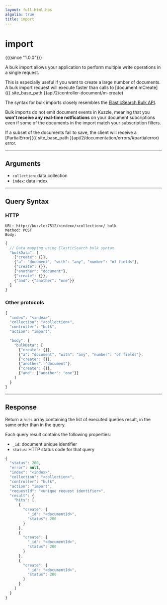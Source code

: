 ```yaml
---
layout: full.html.hbs
algolia: true
title: import
---
```


# import

{{{since "1.0.0"}}}

A bulk import allows your application to perform multiple write operations in a single request.

This is especially useful if you want to create a large number of documents. A bulk import request will execute faster than calls to [document:mCreate]({{ site_base_path }}api/2/controller-document/m-create)

The syntax for bulk imports closely resembles the
[ElasticSearch Bulk API](https://www.elastic.co/guide/en/elasticsearch/reference/5.x/docs-bulk.html).

Bulk imports do not emit document events in Kuzzle, meaning that you <strong>won't receive any real-time notfications</strong> on your document subcriptions
even if some of the documents in the import match your subscription filters.

If a subset of the documents fail to save, the client will receive a [PartialError]({{ site_base_path }}api/2/documentation/errors/#partialerror) error.

---

## Arguments

* `collection`: data collection
* `index`: data index

---

## Query Syntax

### HTTP

```http
URL: http://kuzzle:7512/<index>/<collection>/_bulk
Method: POST  
Body:
```

```js
{
  // Data mapping using ElasticSearch bulk syntax.
  "bulkData": [
    {"create": {}},
    {"a": "document", "with": "any", "number": "of fields"},
    {"create": {}},
    {"another": "document"},
    {"create": {}},
    {"and": {"another": "one"}}
  ]
}
```

### Other protocols

```js
{
  "index": "<index>",
  "collection": "<collection>",
  "controller": "bulk",
  "action": "import",

  "body": {
    "bulkData": [
      {"create": {}},
      {"a": "document", "with": "any", "number": "of fields"},
      {"create": {}},
      {"another": "document"},
      {"create": {}},
      {"and": {"another": "one"}}
    ]
  }
}
```

---

## Response

Return a `hits` array containing the list of executed queries result, in the same order than in the query.

Each query result contains the following properties:

* `_id`: document unique identifier
* `status`: HTTP status code for that query

```javascript
{
  "status": 200,
  "error": null,
  "index": "<index>",
  "collection": "<collection>",
  "controller": "bulk",
  "action": "import",
  "requestId": "<unique request identifier>",
  "result": {
    "hits": [
      {
        "create": {
          "_id": "<documentId>",
          "status": 200
        }
      },
      {
        "create": {
          "_id": "<documentId>",
          "status": 200
        }
      },
      {
        "create": {
          "_id": "<documentId>",
          "status": 200
        }
      }
    ]
  }
}
```

